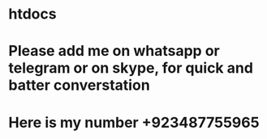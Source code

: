 # htdocs
# Please add me on whatsapp or telegram or on skype, for quick and batter converstation
# Here is my number +923487755965